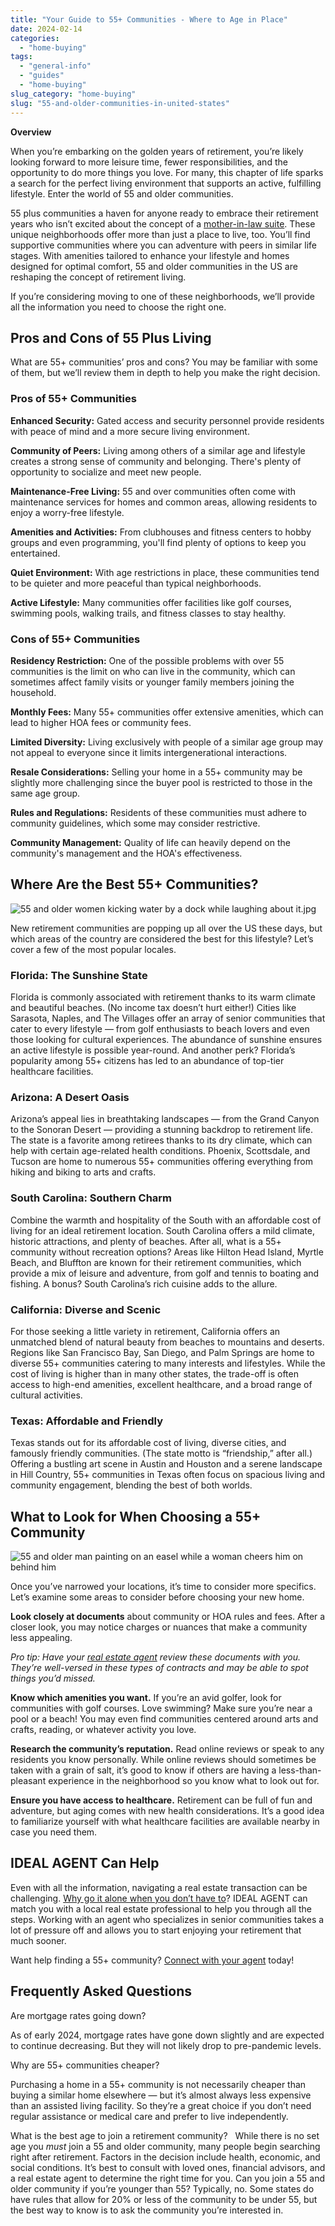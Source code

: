 ```yaml
---
title: "Your Guide to 55+ Communities - Where to Age in Place"
date: 2024-02-14
categories: 
  - "home-buying"
tags: 
  - "general-info"
  - "guides"
  - "home-buying"
slug_category: "home-buying"
slug: "55-and-older-communities-in-united-states"
---
```


**Overview**

When you’re embarking on the golden years of retirement, you’re likely looking forward to more leisure time, fewer responsibilities, and the opportunity to do more things you love. For many, this chapter of life sparks a search for the perfect living environment that supports an active, fulfilling lifestyle. Enter the world of 55 and older communities.

55 plus communities a haven for anyone ready to embrace their retirement years who isn’t excited about the concept of a [mother-in-law suite](https://blog.idealagent.com/what-is-a-mother-in-law-suite). These unique neighborhoods offer more than just a place to live, too. You’ll find supportive communities where you can adventure with peers in similar life stages. With amenities tailored to enhance your lifestyle and homes designed for optimal comfort, 55 and older communities in the US are reshaping the concept of retirement living.

If you’re considering moving to one of these neighborhoods, we’ll provide all the information you need to choose the right one. 

## Pros and Cons of 55 Plus Living

What are 55+ communities’ pros and cons? You may be familiar with some of them, but we’ll review them in depth to help you make the right decision. 

### Pros of 55+ Communities

**Enhanced Security:** Gated access and security personnel provide residents with peace of mind and a more secure living environment.

**Community of Peers:** Living among others of a similar age and lifestyle creates a strong sense of community and belonging. There's plenty of opportunity to socialize and meet new people. 

**Maintenance-Free Living:** 55 and over communities often come with maintenance services for homes and common areas, allowing residents to enjoy a worry-free lifestyle. 

**Amenities and Activities:** From clubhouses and fitness centers to hobby groups and even programming, you'll find plenty of options to keep you entertained. 

**Quiet Environment:** With age restrictions in place, these communities tend to be quieter and more peaceful than typical neighborhoods. 

**Active Lifestyle:** Many communities offer facilities like golf courses, swimming pools, walking trails, and fitness classes to stay healthy. 

### Cons of 55+ Communities

**Residency Restriction:** One of the possible problems with over 55 communities is the limit on who can live in the community, which can sometimes affect family visits or younger family members joining the household.

**Monthly Fees:** Many 55+ communities offer extensive amenities, which can lead to higher HOA fees or community fees. 

**Limited Diversity:** Living exclusively with people of a similar age group may not appeal to everyone since it limits intergenerational interactions. 

**Resale Considerations:** Selling your home in a 55+ community may be slightly more challenging since the buyer pool is restricted to those in the same age group. 

**Rules and Regulations:** Residents of these communities must adhere to community guidelines, which some may consider restrictive. 

**Community Management:** Quality of life can heavily depend on the community's management and the HOA's effectiveness.

## Where Are the Best 55+ Communities?

![55 and older women kicking water by a dock while laughing about it.jpg](images/55-and-older-women-kicking-water-by-a-dock-while-laughing-about-it.jpg)

New retirement communities are popping up all over the US these days, but which areas of the country are considered the best for this lifestyle? Let’s cover a few of the most popular locales. 

### Florida: The Sunshine State

Florida is commonly associated with retirement thanks to its warm climate and beautiful beaches. (No income tax doesn’t hurt either!) Cities like Sarasota, Naples, and The Villages offer an array of senior communities that cater to every lifestyle — from golf enthusiasts to beach lovers and even those looking for cultural experiences. The abundance of sunshine ensures an active lifestyle is possible year-round. And another perk? Florida’s popularity among 55+ citizens has led to an abundance of top-tier healthcare facilities. 

### Arizona: A Desert Oasis

Arizona’s appeal lies in breathtaking landscapes — from the Grand Canyon to the Sonoran Desert — providing a stunning backdrop to retirement life. The state is a favorite among retirees thanks to its dry climate, which can help with certain age-related health conditions. Phoenix, Scottsdale, and Tucson are home to numerous 55+ communities offering everything from hiking and biking to arts and crafts. 

### South Carolina: Southern Charm

Combine the warmth and hospitality of the South with an affordable cost of living for an ideal retirement location. South Carolina offers a mild climate, historic attractions, and plenty of beaches. After all, what is a 55+ community without recreation options? Areas like Hilton Head Island, Myrtle Beach, and Bluffton are known for their retirement communities, which provide a mix of leisure and adventure, from golf and tennis to boating and fishing. A bonus? South Carolina’s rich cuisine adds to the allure. 

### California: Diverse and Scenic

For those seeking a little variety in retirement, California offers an unmatched blend of natural beauty from beaches to mountains and deserts. Regions like San Francisco Bay, San Diego, and Palm Springs are home to diverse 55+ communities catering to many interests and lifestyles. While the cost of living is higher than in many other states, the trade-off is often access to high-end amenities, excellent healthcare, and a broad range of cultural activities. 

### Texas: Affordable and Friendly

Texas stands out for its affordable cost of living, diverse cities, and famously friendly communities. (The state motto is “friendship,” after all.) Offering a bustling art scene in Austin and Houston and a serene landscape in Hill Country, 55+ communities in Texas often focus on spacious living and community engagement, blending the best of both worlds. 

## What to Look for When Choosing a 55+ Community

![55 and older man painting on an easel while a woman cheers him on behind him](images/55-and-older-man-painting-on-an-easel-while-a-woman-cheers-him-on-behind-him.jpg)

Once you’ve narrowed your locations, it’s time to consider more specifics. Let’s examine some areas to consider before choosing your new home. 

**Look closely at documents** about community or HOA rules and fees. After a closer look, you may notice charges or nuances that make a community less appealing. 

_Pro tip: Have your [real estate agent](https://idealagent.com/) review these documents with you. They’re well-versed in these types of contracts and may be able to spot things you’d missed._ 

**Know which amenities you want.** If you’re an avid golfer, look for communities with golf courses. Love swimming? Make sure you’re near a pool or a beach! You may even find communities centered around arts and crafts, reading, or whatever activity you love. 

**Research the community’s reputation.** Read online reviews or speak to any residents you know personally. While online reviews should sometimes be taken with a grain of salt, it’s good to know if others are having a less-than-pleasant experience in the neighborhood so you know what to look out for. 

**Ensure you have access to healthcare.** Retirement can be full of fun and adventure, but aging comes with new health considerations. It’s a good idea to familiarize yourself with what healthcare facilities are available nearby in case you need them.

## IDEAL AGENT Can Help

Even with all the information, navigating a real estate transaction can be challenging. [Why go it alone when you don’t have to](https://blog.idealagent.com/Content/02%20February%20%2724/benefits-of-using-real-estate-agent-vs-for-sale-by-owner)? IDEAL AGENT can match you with a local real estate professional to help you through all the steps. Working with an agent who specializes in senior communities takes a lot of pressure off and allows you to start enjoying your retirement that much sooner. 

Want help finding a 55+ community? [Connect with your agent](https://idealagent.com/sell-your-home/) today!

## Frequently Asked Questions

Are mortgage rates going down? 

As of early 2024, mortgage rates have gone down slightly and are expected to continue decreasing. But they will not likely drop to pre-pandemic levels.  

Why are 55+ communities cheaper? 

Purchasing a home in a 55+ community is not necessarily cheaper than buying a similar home elsewhere — but it’s almost always less expensive than an assisted living facility. So they’re a great choice if you don’t need regular assistance or medical care and prefer to live independently.  

What is the best age to join a retirement community?   While there is no set age you _must_ join a 55 and older community, many people begin searching right after retirement. Factors in the decision include health, economic, and social conditions. It’s best to consult with loved ones, financial advisors, and a real estate agent to determine the right time for you. Can you join a 55 and older community if you’re younger than 55? Typically, no. Some states do have rules that allow for 20% or less of the community to be under 55, but the best way to know is to ask the community you’re interested in.
